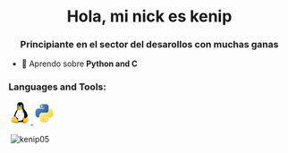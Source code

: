 <h1 align="center">Hola, mi nick es kenip</h1>
<h3 align="center">Principiante en el sector del desarollos con muchas ganas</h3>

- 🌱 Aprendo sobre **Python and C**

<p align="left">
</p>

<h3 align="left">Languages and Tools:</h3>
<p align="left"> <a href="https://www.linux.org/" target="_blank" rel="noreferrer"> <img src="https://raw.githubusercontent.com/devicons/devicon/master/icons/linux/linux-original.svg" alt="linux" width="40" height="40"/> </a> <a href="https://www.python.org" target="_blank" rel="noreferrer"> <img src="https://raw.githubusercontent.com/devicons/devicon/master/icons/python/python-original.svg" alt="python" width="40" height="40"/> </a> </p>

<p>&nbsp;<img align="center" src="https://github-readme-stats.vercel.app/api?username=kenip05&show_icons=true&locale=en" alt="kenip05" /></p>

